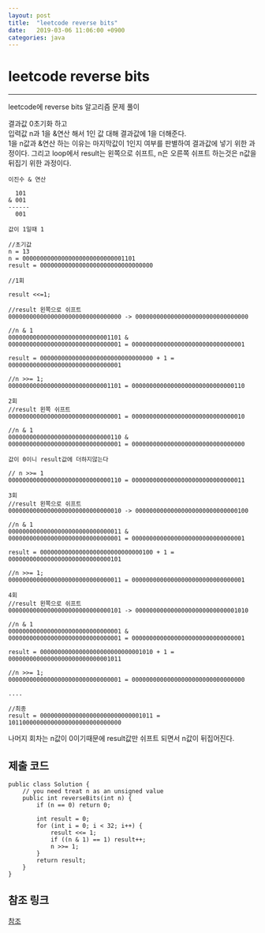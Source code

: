 ```yaml
---
layout: post
title:  "leetcode reverse bits"
date:   2019-03-06 11:06:00 +0900
categories: java
---
```


# leetcode reverse bits

---------  

leetcode에 reverse bits 알고리즘 문제 풀이

결과값 0초기화 하고  
입력값 n과 1을 &연산 해서 1인 값 대해 결과값에 1을 더해준다.  
1을 n값과 &연산 하는 이유는 마지막값이 1인지 여부를 판별하여 결과값에 넣기 위한 과정이다.
그리고 loop에서 result는 왼쪽으로 쉬프트, n은 오른쪽 쉬프트 하는것은
n값을 뒤집기 위한 과정이다.

```
이진수 & 연산 

  101 
& 001 
------
  001

값이 1일때 1
```

```
//초기값
n = 13
n = 00000000000000000000000000001101
result = 00000000000000000000000000000000

//1회

result <<=1; 

//result 왼쪽으로 쉬프트
00000000000000000000000000000000 -> 00000000000000000000000000000000

//n & 1
00000000000000000000000000001101 &
00000000000000000000000000000001 = 00000000000000000000000000000001

result = 00000000000000000000000000000000 + 1 = 00000000000000000000000000000001

//n >>= 1;
00000000000000000000000000001101 = 00000000000000000000000000000110
```

```
2회
//result 왼쪽 쉬프트
00000000000000000000000000000001 = 00000000000000000000000000000010

//n & 1
00000000000000000000000000000110 &
00000000000000000000000000000001 = 00000000000000000000000000000000

값이 0이니 result값에 더하지않는다

// n >>= 1
00000000000000000000000000000110 = 00000000000000000000000000000011
```

```
3회
//result 왼쪽으로 쉬프트
00000000000000000000000000000010 -> 00000000000000000000000000000100

//n & 1
00000000000000000000000000000011 &
00000000000000000000000000000001 = 00000000000000000000000000000001

result = 00000000000000000000000000000100 + 1 = 00000000000000000000000000000101

//n >>= 1;
00000000000000000000000000000011 = 00000000000000000000000000000001

```
```
4회
//result 왼쪽으로 쉬프트
00000000000000000000000000000101 -> 00000000000000000000000000001010

//n & 1
00000000000000000000000000000001 &
00000000000000000000000000000001 = 00000000000000000000000000000001

result = 00000000000000000000000000001010 + 1 = 00000000000000000000000000001011

//n >>= 1;
00000000000000000000000000000001 = 00000000000000000000000000000000

....

//최종  
result = 00000000000000000000000000001011 = 10110000000000000000000000000000

```

나머지 회차는 n값이 0이기때문에 result값만 쉬프트 되면서 n값이 뒤집어진다.


 ## 제출 코드 
```
public class Solution {
    // you need treat n as an unsigned value
    public int reverseBits(int n) {
        if (n == 0) return 0;

        int result = 0;
        for (int i = 0; i < 32; i++) {
            result <<= 1;
            if ((n & 1) == 1) result++;
            n >>= 1;
        }
        return result;
    }
}
```


## 참조 링크
[참조](https://leetcode.com/problems/reverse-bits/discuss/54738/Sharing-my-2ms-Java-Solution-with-Explanation)
